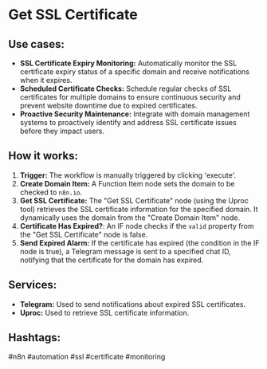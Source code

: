 # Get SSL Certificate

## Use cases:

-   **SSL Certificate Expiry Monitoring:** Automatically monitor the SSL certificate expiry status of a specific domain and receive notifications when it expires.
-   **Scheduled Certificate Checks:** Schedule regular checks of SSL certificates for multiple domains to ensure continuous security and prevent website downtime due to expired certificates.
-   **Proactive Security Maintenance:** Integrate with domain management systems to proactively identify and address SSL certificate issues before they impact users.

## How it works:

1.  **Trigger:** The workflow is manually triggered by clicking 'execute'.
2.  **Create Domain Item:** A Function Item node sets the domain to be checked to `n8n.io`.
3.  **Get SSL Certificate:** The "Get SSL Certificate" node (using the Uproc tool) retrieves the SSL certificate information for the specified domain. It dynamically uses the domain from the "Create Domain Item" node.
4.  **Certificate Has Expired?**: An IF node checks if the `valid` property from the "Get SSL Certificate" node is false.
5.  **Send Expired Alarm:** If the certificate has expired (the condition in the IF node is true), a Telegram message is sent to a specified chat ID, notifying that the certificate for the domain has expired.

## Services:

-   **Telegram:** Used to send notifications about expired SSL certificates.
-   **Uproc:** Used to retrieve SSL certificate information.

## Hashtags:

#n8n #automation #ssl #certificate #monitoring
